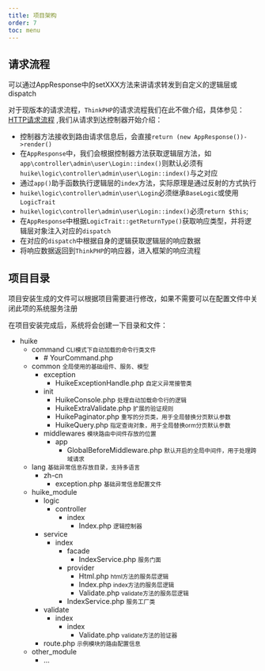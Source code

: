 ```yaml
---
title: 项目架构
order: 7
toc: menu
---
```

## 请求流程
<Alert type="error">
可以通过AppResponse中的setXXX方法来讲请求转发到自定义的逻辑层或dispatch
</Alert>

对于现版本的请求流程，`ThinkPHP`的请求流程我们在此不做介绍，具体参见：[HTTP请求流程](https://www.kancloud.cn/manual/thinkphp6_0/1075414) ,我们从请求到达控制器开始介绍：
+ 控制器方法接收到路由请求信息后，会直接`return (new AppResponse())->render()`
+ 在`AppResponse`中，我们会根据控制器方法获取逻辑层方法，如`app\controller\admin\user\Login::index()`则默认必须有`huike\logic\controller\admin\user\Login::index()`与之对应
+ 通过`app()`助手函数执行逻辑层的`index`方法，实际原理是通过反射的方式执行
+ `huike\logic\controller\admin\user\Login`必须继承`BaseLogic`或使用`LogicTrait`
+ `huike\logic\controller\admin\user\Login::index()`必须`return $this`;
+ 在`AppResponse`中根据`LogicTrait::getReturnType()`获取响应类型，并将逻辑层对象注入对应的`dispatch`
+ 在对应的`dispatch`中根据自身的逻辑获取逻辑层的响应数据
+ 将响应数据返回到`ThinkPHP`的响应器，进入框架的响应流程


## 项目目录

<Alert type="error">
项目安装生成的文件可以根据项目需要进行修改，如果不需要可以在配置文件中关闭此项的系统服务注册
</Alert>


在项目安装完成后，系统将会创建一下目录和文件：

<Tree>
  <ul>
    <li>
      huike
      <ul>
        <li>
          command
          <small>CLI模式下自动加载的命令行类文件</small>
          <ul>
            <li>
            # YourCommand.php
            </li>
          </ul>
        </li>
        <li>
          common
          <small>全局使用的基础组件、服务、模型</small>
          <ul>
            <li>
              exception
                <ul>
                  <li>
                    HuikeExceptionHandle.php
                    <small>自定义异常接管类</small>
                  </li>
                </ul>
            </li>
            <li>
              init
                <ul>
                  <li>
                    HuikeConsole.php
                    <small>处理自动加载命令行的逻辑</small>
                  </li>
                  <li>
                    HuikeExtraValidate.php
                    <small>扩展的验证规则</small>
                  </li>
                  <li>
                    HuikePaginator.php
                    <small>重写的分页类，用于全局替换分页默认参数</small>
                  </li>
                  <li>
                    HuikeQuery.php
                    <small>指定查询对象，用于全局替换orm分页默认参数</small>
                  </li>
                </ul>
            </li>
            <li>
              middlewares
              <small>模块路由中间件存放的位置</small>
                <ul>
                  <li>
                    app
                      <ul>
                        <li>
                        GlobalBeforeMiddleware.php
                        <small>默认开启的全局中间件，用于处理跨域请求</small>
                        </li>
                      </ul>
                  </li>
                </ul>
            </li>
          </ul>
        </li>
        <li>
          lang
          <small>基础异常信息存放目录，支持多语言</small>
          <ul>
            <li>
              zh-cn
              <ul>
                <li>
                  exception.php
                  <small>基础异常信息配置文件</small>
                </li>
              </ul>
            </li>
          </ul>
        </li>
        <li>
      huike_module
      <ul>
        <li>
          logic
          <ul>
            <li>
              controller
              <ul>
                <li>
                  index
                  <ul>
                    <li>
                      Index.php
                      <small>逻辑控制器</small>
                    </li>
                  </ul>
                </li>
              </ul>
            </li>
          </ul>
        </li>
        <li>
          service
          <ul>
            <li>
              index
              <ul>
                <li>
                  facade
                  <ul>
                    <li>
                      IndexService.php
                      <small>服务门面</small>
                    </li>
                  </ul>
                </li>
                <li>
                  provider
                  <ul>
                    <li>
                      Html.php
                      <small>html方法的服务层逻辑</small>
                    </li>
                    <li>
                      Index.php
                      <small>index方法的服务层逻辑</small>
                    </li>
                    <li>
                      Validate.php
                      <small>validate方法的服务层逻辑</small>
                    </li>
                  </ul>
                </li>
                <li>
                  IndexService.php
                  <small>服务工厂类</small>
                </li>
              </ul>
            </li>
          </ul>
        </li>
        <li>
          validate
          <ul>
            <li>
              index
              <ul>
                <li>
                  index
                  <ul>
                    <li>
                      Validate.php
                      <small>validate方法的验证器</small>
                    </li>
                  </ul>
                </li>
              </ul>
            </li>
          </ul>
        </li>
        <li>
          route.php
          <small>示例模块的路由配置信息</small>
        </li>
        </li>
      </ul>
    </li>
        <li>
          other_module
          <ul>
            <li>...</li>
          </ul>
        </li>
      </ul>
    </li>
  </ul>
</Tree>


